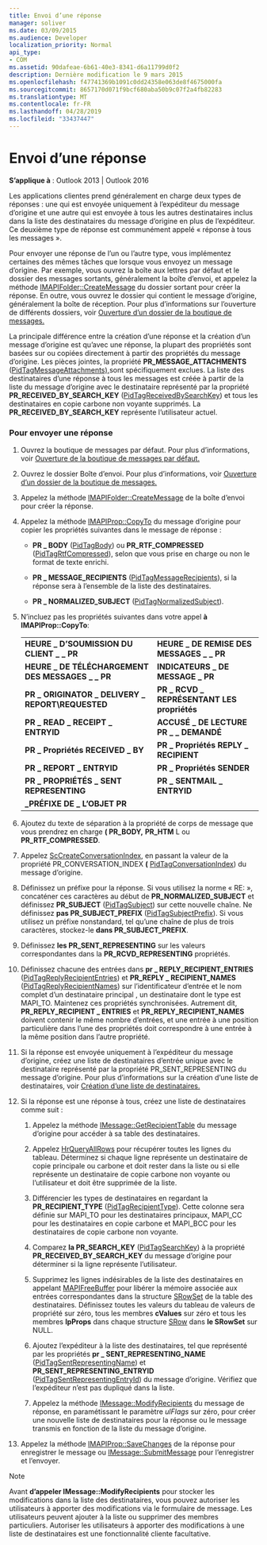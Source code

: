 ```yaml
---
title: Envoi d’une réponse
manager: soliver
ms.date: 03/09/2015
ms.audience: Developer
localization_priority: Normal
api_type:
- COM
ms.assetid: 90dafeae-6b61-40e3-8341-d6a11799d0f2
description: Dernière modification le 9 mars 2015
ms.openlocfilehash: f47741369b1091c0dd24358e063de8f4675000fa
ms.sourcegitcommit: 8657170d071f9bcf680aba50b9c07f2a4fb82283
ms.translationtype: MT
ms.contentlocale: fr-FR
ms.lasthandoff: 04/28/2019
ms.locfileid: "33437447"
---
```

# <a name="sending-a-reply"></a>Envoi d’une réponse

**S’applique à** : Outlook 2013 | Outlook 2016 
  
Les applications clientes prend généralement en charge deux types de réponses : une qui est envoyée uniquement à l’expéditeur du message d’origine et une autre qui est envoyée à tous les autres destinataires inclus dans la liste des destinataires du message d’origine en plus de l’expéditeur. Ce deuxième type de réponse est communément appelé « réponse à tous les messages ».
  
Pour envoyer une réponse de l’un ou l’autre type, vous implémentez certaines des mêmes tâches que lorsque vous envoyez un message d’origine. Par exemple, vous ouvrez la boîte aux lettres par défaut et le dossier des messages sortants, généralement la boîte d’envoi, et appelez la méthode [IMAPIFolder::CreateMessage](imapifolder-createmessage.md) du dossier sortant pour créer la réponse. En outre, vous ouvrez le dossier qui contient le message d’origine, généralement la boîte de réception. Pour plus d’informations sur l’ouverture de différents dossiers, voir [Ouverture d’un dossier de la boutique de messages.](opening-a-message-store-folder.md)
  
La principale différence entre la création d’une réponse et la création d’un message d’origine est qu’avec une réponse, la plupart des propriétés sont basées sur ou copiées directement à partir des propriétés du message d’origine. Les pièces jointes, la propriété **PR_MESSAGE_ATTACHMENTS** ([PidTagMessageAttachments),](pidtagmessageattachments-canonical-property.md)sont spécifiquement exclues. La liste des destinataires d’une réponse à tous les messages est créée à partir de la liste du message d’origine avec le destinataire représenté par la propriété **PR_RECEIVED_BY_SEARCH_KEY** ([PidTagReceivedBySearchKey](pidtagreceivedbysearchkey-canonical-property.md)) et tous les destinataires en copie carbone non voyante supprimés. La **PR_RECEIVED_BY_SEARCH_KEY** représente l’utilisateur actuel. 
  
### <a name="to-send-a-reply"></a>Pour envoyer une réponse
  
1. Ouvrez la boutique de messages par défaut. Pour plus d’informations, voir [Ouverture de la boutique de messages par défaut.](opening-the-default-message-store.md)
    
2. Ouvrez le dossier Boîte d’envoi. Pour plus d’informations, voir [Ouverture d’un dossier de la boutique de messages.](opening-a-message-store-folder.md)
    
3. Appelez la méthode [IMAPIFolder::CreateMessage](imapifolder-createmessage.md) de la boîte d’envoi pour créer la réponse. 
    
4. Appelez la méthode [IMAPIProp::CopyTo](imapiprop-copyto.md) du message d’origine pour copier les propriétés suivantes dans le message de réponse : 
    
   - **PR \_ BODY** ([PidTagBody](pidtagbody-canonical-property.md)) ou **PR_RTF_COMPRESSED** ([PidTagRtfCompressed](pidtagrtfcompressed-canonical-property.md)), selon que vous prise en charge ou non le format de texte enrichi.
    
   - **PR \_ MESSAGE_RECIPIENTS** ([PidTagMessageRecipients](pidtagmessagerecipients-canonical-property.md)), si la réponse sera à l’ensemble de la liste des destinataires.
    
   - **PR \_ NORMALIZED_SUBJECT** ([PidTagNormalizedSubject](pidtagnormalizedsubject-canonical-property.md)).
    
5. N’incluez pas les propriétés suivantes dans votre appel **à IMAPIProp::CopyTo**:
    
    |||
    |:-----|:-----|
    |**HEURE \_ D’SOUMISSION DU CLIENT \_ \_ PR** <br/> |**HEURE \_ DE REMISE DES MESSAGES \_ \_ PR** <br/> |
    |**HEURE \_ DE TÉLÉCHARGEMENT DES MESSAGES \_ \_ PR** <br/> |**INDICATEURS \_ DE MESSAGE \_ PR** <br/> |
    |**PR \_ ORIGINATOR \_ DELIVERY \_ REPORT\REQUESTED** <br/> |**PR \_ RCVD \_ REPRÉSENTANT LES propriétés**  <br/> |
    |**PR \_ READ \_ RECEIPT \_ ENTRYID** <br/> |**ACCUSÉ \_ DE LECTURE PR \_ \_ DEMANDÉ** <br/> |
    |**PR \_ Propriétés RECEIVED \_ BY**  <br/> |**PR \_ Propriétés REPLY \_ RECIPIENT**  <br/> |
    |**PR \_ REPORT \_ ENTRYID** <br/> |**PR \_ Propriétés SENDER**  <br/> |
    |**PR \_ PROPRIÉTÉS \_ SENT REPRESENTING**  <br/> |**PR \_ SENTMAIL \_ ENTRYID** <br/> |
    |**\_PRÉFIXE DE \_ L’OBJET PR** <br/> | <br/> |
   
6. Ajoutez du texte de séparation à la propriété de corps de message que vous prendrez en charge **( PR_BODY,** **PR_HTM** L ou **PR_RTF_COMPRESSED**.
    
7. Appelez [ScCreateConversationIndex](sccreateconversationindex.md), en passant la valeur de la propriété PR_CONVERSATION_INDEX **(** [PidTagConversationIndex](pidtagconversationindex-canonical-property.md)) du message d’origine.
    
8. Définissez un préfixe pour la réponse. Si vous utilisez la norme « RE: », concaténer ces caractères au début de **PR_NORMALIZED_SUBJECT** et définissez **PR_SUBJECT** ([PidTagSubject](pidtagsubject-canonical-property.md)) sur cette nouvelle chaîne. Ne définissez **pas PR_SUBJECT_PREFIX** ([PidTagSubjectPrefix](pidtagsubjectprefix-canonical-property.md)). Si vous utilisez un préfixe nonstandard, tel qu’une chaîne de plus de trois caractères, stockez-le **dans PR_SUBJECT_PREFIX**. 
    
9. Définissez **les PR_SENT_REPRESENTING** sur les valeurs correspondantes dans la **PR_RCVD_REPRESENTING** propriétés. 
    
10. Définissez chacune des entrées dans **pr \_ REPLY_RECIPIENT_ENTRIES** ([PidTagReplyRecipientEntries](pidtagreplyrecipiententries-canonical-property.md)) et **PR_REPLY \_ RECIPIENT_NAMES** ([PidTagReplyRecipientNames](pidtagreplyrecipientnames-canonical-property.md)) sur l’identificateur d’entrée et le nom complet d’un destinataire principal , un destinataire dont le type est MAPI_TO. Maintenez ces propriétés synchronisées. Autrement dit, **PR_REPLY_RECIPIENT \_ ENTRIES** et **PR_REPLY_RECIPIENT_NAMES** doivent contenir le même nombre d’entrées, et une entrée à une position particulière dans l’une des propriétés doit correspondre à une entrée à la même position dans l’autre propriété. 
    
11. Si la réponse est envoyée uniquement à l’expéditeur du message d’origine, créez une liste  de destinataires d’entrée unique avec le destinataire représenté par la propriété PR_SENT_REPRESENTING du message d’origine. Pour plus d’informations sur la création d’une liste de destinataires, voir [Création d’une liste de destinataires.](creating-a-recipient-list.md)
    
12. Si la réponse est une réponse à tous, créez une liste de destinataires comme suit :
    
    1. Appelez la méthode [IMessage::GetRecipientTable](imessage-getrecipienttable.md) du message d’origine pour accéder à sa table des destinataires. 
        
    2. Appelez [HrQueryAllRows](hrqueryallrows.md) pour récupérer toutes les lignes du tableau. Déterminez si chaque ligne représente un destinataire de copie principale ou carbone et doit rester dans la liste ou si elle représente un destinataire de copie carbone non voyante ou l’utilisateur et doit être supprimée de la liste. 
        
    3. Différencier les types de destinataires en regardant la **PR_RECIPIENT_TYPE** ([PidTagRecipientType](pidtagrecipienttype-canonical-property.md)). Cette colonne sera définie sur MAPI_TO pour les destinataires principaux, MAPI_CC pour les destinataires en copie carbone et MAPI_BCC pour les destinataires de copie carbone non voyante. 
        
    4. Comparez **la PR_SEARCH_KEY** ([PidTagSearchKey](pidtagsearchkey-canonical-property.md)) à la propriété **PR_RECEIVED_BY_SEARCH_KEY** du message d’origine pour déterminer si la ligne représente l’utilisateur. 
        
    5. Supprimez les lignes indésirables de la liste des destinataires en appelant [MAPIFreeBuffer](mapifreebuffer.md) pour libérer la mémoire associée aux entrées correspondantes dans la structure [SRowSet](srowset.md) de la table des destinataires. Définissez toutes les valeurs du tableau de valeurs de propriété sur zéro, tous les membres **cValues** sur zéro et tous les membres **lpProps** dans chaque structure [SRow](srow.md) dans **le SRowSet** sur NULL. 
        
    6. Ajoutez l’expéditeur à la liste des destinataires, tel que représenté par les propriétés **pr \_ SENT_REPRESENTING_NAME** ([PidTagSentRepresentingName](pidtagsentrepresentingname-canonical-property.md)) et **PR_SENT_REPRESENTING_ENTRYID** ([PidTagSentRepresentingEntryId](pidtagsentrepresentingentryid-canonical-property.md)) du message d’origine. Vérifiez que l’expéditeur n’est pas dupliqué dans la liste.
        
    7. Appelez la méthode [IMessage::ModifyRecipients](imessage-modifyrecipients.md) du message de réponse, en paramétissant le paramètre  _ulFlags_ sur zéro, pour créer une nouvelle liste de destinataires pour la réponse ou le message transmis en fonction de la liste du message d’origine. 
    
13. Appelez la méthode [IMAPIProp::SaveChanges](imapiprop-savechanges.md) de la réponse pour enregistrer le message ou [IMessage::SubmitMessage](imessage-submitmessage.md) pour l’enregistrer et l’envoyer. 
    
> [!NOTE]
> Avant **d’appeler IMessage::ModifyRecipients** pour stocker les modifications dans la liste des destinataires, vous pouvez autoriser les utilisateurs à apporter des modifications via le formulaire de message. Les utilisateurs peuvent ajouter à la liste ou supprimer des membres particuliers. Autoriser les utilisateurs à apporter des modifications à une liste de destinataires est une fonctionnalité cliente facultative. 
  

